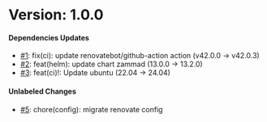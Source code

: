 # Version: 1.0.0


#### Dependencies Updates

* [#1](https://github.com/plopoyop/renovate-testing/pull/1): fix(ci): update renovatebot/github-action action (v42.0.0 → v42.0.3)
* [#2](https://github.com/plopoyop/renovate-testing/pull/2): feat(helm): update chart zammad (13.0.0 → 13.2.0)
* [#3](https://github.com/plopoyop/renovate-testing/pull/3): feat(ci)!: Update ubuntu (22.04 → 24.04)

#### Unlabeled Changes

* [#5](https://github.com/plopoyop/renovate-testing/pull/5): chore(config): migrate renovate config
